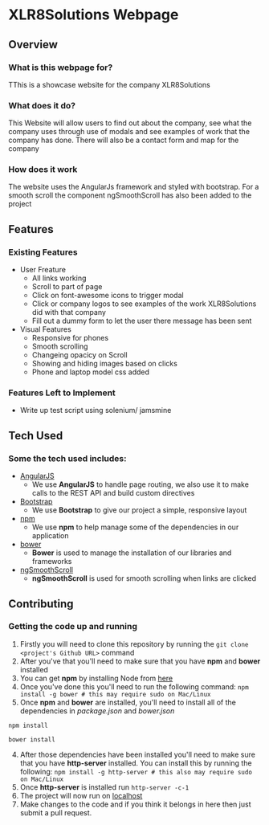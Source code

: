 # XLR8Solutions Webpage

## Overview

### What is this webpage for?
 
TThis is a showcase website for the company XLR8Solutions
 
### What does it do?
 
This Website will allow users to find out about the company, see what the company uses through use of modals and see examples of work that the company has done. There will also be a contact form and map for the company

### How does it work
 
The website uses the AngularJs framework and styled with bootstrap. For a smooth scroll the component ngSmoothScroll has also been added to the project
 
## Features

### Existing Features
- User Freature
    - All links working
    - Scroll to part of page
    - Click on font-awesome icons to trigger modal 
    - Click or company logos to see examples of the work XLR8Solutions did with that company
    - Fill out a dummy form to let the user there message has been sent
- Visual Features
    - Responsive for phones
    - Smooth scrolling
    - Changeing opacicy on Scroll
    - Showing and hiding images based on clicks
    - Phone and laptop model css added

 
### Features Left to Implement
- Write up test script using solenium/ jamsmine

 
## Tech Used

### Some the tech used includes:
- [AngularJS](https://angularjs.org/)
    - We use **AngularJS** to handle page routing, we also use it to make calls to the REST API and build custom directives
- [Bootstrap](http://getbootstrap.com/)
    - We use **Bootstrap** to give our project a simple, responsive layout
- [npm](https://www.npmjs.com/)
    - We use **npm** to help manage some of the dependencies in our application
- [bower](https://bower.io/)
    - **Bower** is used to manage the installation of our libraries and frameworks
- [ngSmoothScroll](https://github.com/d-oliveros/ngSmoothScroll)
    - **ngSmoothScroll** is used for smooth scrolling when links are clicked
 
## Contributing
 
### Getting the code up and running
1. Firstly you will need to clone this repository by running the ```git clone <project's Github URL>``` command
2. After you've that you'll need to make sure that you have **npm** and **bower** installed
  1. You can get **npm** by installing Node from [here](https://nodejs.org/en/)
  2. Once you've done this you'll need to run the following command:
     `npm install -g bower # this may require sudo on Mac/Linux`
3. Once **npm** and **bower** are installed, you'll need to install all of the dependencies in *package.json* and *bower.json*
  ```
  npm install
 
  bower install
  ```
4. After those dependencies have been installed you'll need to make sure that you have **http-server** installed. You can install this by running the following: ```npm install -g http-server # this also may require sudo on Mac/Linux```
5. Once **http-server** is installed run ```http-server -c-1```
6. The project will now run on [localhost](http://127.0.0.1:8080)
7. Make changes to the code and if you think it belongs in here then just submit a pull request.
